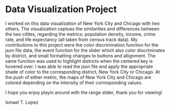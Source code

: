 # Data Visualization Project
I worked on this data visualization of New York City and Chicago with two others. The visualization captues the similarities and differences between the two citites, regarding the metrics: population density, income, crime rate, and life expectancy (all taken from census track data). My contributions to this project were the color discrimination function for the json file data, the event function for the slider which also color discriminates by district, and small formatting changes to buttons and allignment. The same function was used to highlight districts when the centered key is hovered over. I was able to read the json file and apply the appropriate shade of color to the corresponding district, New York City or Chicago. At the push of either metric, the maps of New York City and Chicago are colored depending on the intensity of their corresponding values.

I hope you enjoy playin around with the range slider, thank you for viewing!

Ismael T. Lopez
